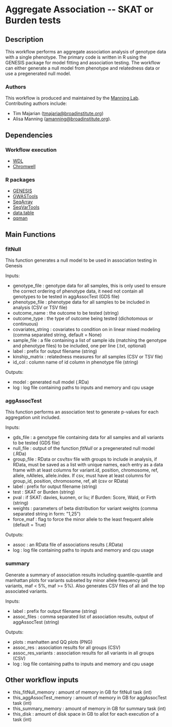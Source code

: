 # Aggregate Association -- SKAT or Burden tests

## Description 

This workflow performs an aggregate association analysis of genotype data with a single phenotype. The primary code is written in R using the GENESIS package for model fitting and association testing. The workflow can either generate a null model from phenotype and relatedness data or use a pregenerated null model.

### Authors

This workflow is produced and maintained by the [Manning Lab](https://manning-lab.github.io/). Contributing authors include:

* Tim Majarian (tmajaria@broadinstitute.org)
* Alisa Manning (amanning@broadinstitute.org).

## Dependencies

### Workflow execution

* [WDL](https://software.broadinstitute.org/wdl/documentation/quickstart)
* [Chromwell](http://cromwell.readthedocs.io/en/develop/)

### R packages

* [GENESIS](https://www.bioconductor.org/packages/release/bioc/html/GENESIS.html)
* [GWASTools](https://www.bioconductor.org/packages/release/bioc/html/GWASTools.html)
* [SeqArray](https://www.bioconductor.org/packages/release/bioc/html/SeqArray.html)
* [SeqVarTools](https://www.bioconductor.org/packages/release/bioc/html/SeqVarTools.html)
* [data.table](https://cran.r-project.org/web/packages/data.table/index.html)
* [qqman](https://cran.r-project.org/web/packages/qqman/index.html)

## Main Functions

### fitNull

This function generates a null model to be used in association testing in Genesis

Inputs:
* genotype_file : genotype data for all samples, this is only used to ensure the correct ordering of phenotype data, it need not contain all genotypes to be tested in aggAssocTest (GDS file)
* phenotype_file : phenotype data for all samples to be included in analysis (CSV or TSV file)
* outcome_name : the outcome to be tested (string)
* outcome_type : the type of outcome being tested (dichotomous or continuous)
* covariates_string : covariates to condition on in linear mixed modeling (comma separated string, default = None)
* sample_file : a file containing a list of sample ids (matching the genotype and phenotype files) to be included, one per line (.txt, optional)
* label : prefix for output filename (string)
* kinship_matrix : relatedness measures for all samples (CSV or TSV file)
* id_col : column name of id column in phenotype file (string)

Outputs:
* model : generated null model (.RDa)
* log : log file containing paths to inputs and memory and cpu usage

###  aggAssocTest 

This function performs an association test to generate p-values for each aggregation unit included.

Inputs:
* gds_file : a genotype file containing data for all samples and all variants to be tested (GDS file)
* null_file : output of the function *fitNull* or a pregenerated null model (.RDa)
* group_file : RData or csv/tsv file with groups to include in analysis, if RData, must be saved as a list with unique names, each entry as a data frame with at least columns for variant.id, position, chromosome, ref, allele, nAlleles, allele.index. If csv, must have at least columns for group_id, position, chromosome, ref, alt (csv or RData)
* label : prefix for output filename (string)
* test : SKAT or Burden (string)
* pval : if SKAT: davies, kuonen, or liu; if Burden: Score, Wald, or Firth (string)
* weights : parameters of beta distribution for variant weights (comma separated string in form: "1,25") 
* force_maf : flag to force the minor allele to the least frequent allele (default = True)

Outputs:
* assoc : an RData file of associations results (.RData)
* log : log file containing paths to inputs and memory and cpu usage

### summary

Generate a summary of association results including quantile-quantile and manhattan plots for variants subseted by minor allele frequency (all variants, maf < 5%, maf >= 5%). Also generates CSV files of all and the top associated variants.

Inputs:
* label : prefix for output filename (string)
* assoc_files : comma separated list of association results, output of aggAssocTest (string)

Outputs:
* plots : manhatten and QQ plots (PNG)
* assoc_res : association results for all groups (CSV)
* assoc_res_variants : association results for all variants in all groups (CSV)
* log : log file containing paths to inputs and memory and cpu usage

## Other workflow inputs

* this_fitNull_memory : amount of memory in GB for fitNull task (int)
* this_aggAssocTest_memory : amount of memory in GB for aggAssocTest task (int)
* this_summary_memory : amount of memory in GB for summary task (int)
* this_disk : amount of disk space in GB to allot for each execution of a task (int)



